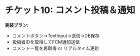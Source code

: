 # チケット10: コメント投稿＆通知

**実装プラン:**
- コメントボタン→TextInput→送信→DB保存
- 投稿者IDを取得してFCM通知送信
- コメント一覧を再取得 or リアルタイム更新